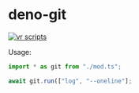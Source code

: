 # deno-git

[![vr scripts](https://badges.velociraptor.run/flat.svg)](https://velociraptor.run)

Usage:

```typescript
import * as git from "./mod.ts";

await git.run(["log", "--oneline"];
```
